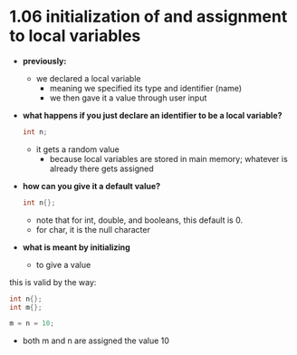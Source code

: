# 1.06 initialization of and assignment to local variables

- **previously:**
    - we declared a local variable
        - meaning we specified its type and identifier (name)
        - we then gave it a value through user input
- **what happens if you just declare an identifier to be a local variable?**
    
    ```cpp
    int n;
    ```
    
    - it gets a random value
        - because local variables are stored in main memory; whatever is already there gets assigned
    
- **how can you give it a default value?**
    
    ```cpp
    int n{};
    ```
    
    - note that for int, double, and booleans, this default is 0.
    - for char, it is the null character
    
- **what is meant by initializing**
    - to give a value

this is valid by the way:

```cpp
int n{};
int m{};

m = n = 10;
```

- both m and n are assigned the value 10